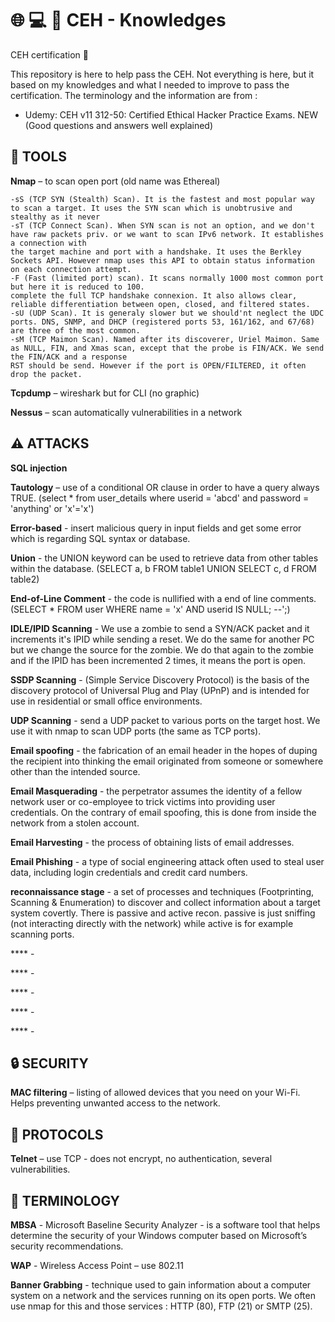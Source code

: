 #  :globe_with_meridians: :computer: :closed_lock_with_key: CEH - Knowledges
CEH certification :milky_way:

This repository is here to help pass the CEH. Not everything is here, but it based on my knowledges and what I needed to improve to pass the certification.
The terminology and the information are from :
- Udemy: CEH v11 312-50: Certified Ethical Hacker Practice Exams. NEW (Good questions and answers well explained)

## :wrench: TOOLS

**Nmap** – to scan open port (old name was Ethereal)   

    -sS (TCP SYN (Stealth) Scan). It is the fastest and most popular way to scan a target. It uses the SYN scan which is unobtrusive and stealthy as it never 
    -sT (TCP Connect Scan). When SYN scan is not an option, and we don't have raw packets priv. or we want to scan IPv6 network. It establishes a connection with     
    the target machine and port with a handshake. It uses the Berkley Sockets API. However nmap uses this API to obtain status information on each connection attempt.
    -F (Fast (limited port) scan). It scans normally 1000 most common port but here it is reduced to 100.
    complete the full TCP handshake connexion. It also allows clear, reliable differentiation between open, closed, and filtered states.
    -sU (UDP Scan). It is generaly slower but we should'nt neglect the UDC ports. DNS, SNMP, and DHCP (registered ports 53, 161/162, and 67/68) are three of the most common.
    -sM (TCP Maimon Scan). Named after its discoverer, Uriel Maimon. Same as NULL, FIN, and Xmas scan, except that the probe is FIN/ACK. We send the FIN/ACK and a response   
    RST should be send. However if the port is OPEN/FILTERED, it often drop the packet.
  
**Tcpdump** – wireshark but for CLI (no graphic)

**Nessus** – scan automatically vulnerabilities in a network


## :warning: ATTACKS

**SQL injection**
  
 **Tautology** – use of a conditional OR clause in order to have a query always TRUE.
(select * from user_details where userid = 'abcd' and password = 'anything' or 'x'='x')
  
**Error-based** - insert malicious query in input fields and get some error which is regarding SQL syntax or database.
  
**Union** - the UNION keyword can be used to retrieve data from other tables within the database.
(SELECT a, b FROM table1 UNION SELECT c, d FROM table2)

**End-of-Line Comment** - the code is nullified with a end of line comments.
(SELECT * FROM user WHERE name = 'x' AND userid IS NULL; --';)

**IDLE/IPID Scanning** - We use a zombie to send a SYN/ACK packet and it increments it's IPID while sending a reset. We do the same for another PC but we change the source for the zombie. We do that again to the zombie and if the IPID has been incremented 2 times, it means the port is open.

**SSDP Scanning** - (Simple Service Discovery Protocol) is the basis of the discovery protocol of Universal Plug and Play (UPnP) and is intended for use in residential or small office environments.

**UDP Scanning** - send a UDP packet to various ports on the target host. We use it with nmap to scan UDP ports (the same as TCP ports).

**Email spoofing** - the fabrication of an email header in the hopes of duping the recipient into thinking the email originated from someone or somewhere other than the intended source.

**Email Masquerading** - the perpetrator assumes the identity of a fellow network user or co-employee to trick victims into providing user credentials. On the contrary of email spoofing, this is done from inside the network from a stolen account.

**Email Harvesting** - the process of obtaining lists of email addresses.

**Email Phishing** - a type of social engineering attack often used to steal user data, including login credentials and credit card numbers.

**reconnaissance stage** - a set of processes and techniques (Footprinting, Scanning & Enumeration) to discover and collect information about a target system covertly. There is passive and active recon. passive is just sniffing (not interacting directly with the network) while active is for example scanning ports.

**** - 

**** - 

**** - 

**** - 

**** - 

## :lock: SECURITY

**MAC filtering** – listing of allowed devices that you need on your Wi-Fi. Helps preventing unwanted access to the network.

## :floppy_disk: PROTOCOLS

**Telnet** – use TCP - does not encrypt, no authentication, several vulnerabilities.

## :closed_book: TERMINOLOGY

**MBSA** - Microsoft Baseline Security Analyzer - is a software tool that helps determine the security of your Windows computer based on Microsoft’s security recommendations.

**WAP** - Wireless Access Point – use 802.11 

**Banner Grabbing** -  technique used to gain information about a computer system on a network and the services running on its open ports. We often use nmap for this and those services : HTTP (80), FTP (21) or SMTP (25).

